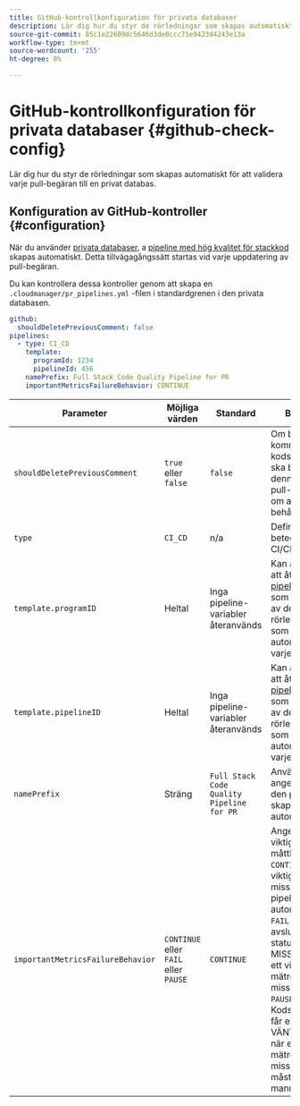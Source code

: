 ```yaml
---
title: GitHub-kontrollkonfiguration för privata databaser
description: Lär dig hur du styr de rörledningar som skapas automatiskt för att validera varje pull-begäran till en privat databas.
source-git-commit: 85c1e22609dc5646d3de0ccc71e9423d4243e13a
workflow-type: tm+mt
source-wordcount: '255'
ht-degree: 0%

---
```



# GitHub-kontrollkonfiguration för privata databaser {#github-check-config}

Lär dig hur du styr de rörledningar som skapas automatiskt för att validera varje pull-begäran till en privat databas.

## Konfiguration av GitHub-kontroller {#configuration}

När du använder [privata databaser,](private-repositories.md#using) a [pipeline med hög kvalitet för stackkod](/help/overview/ci-cd-pipelines.md) skapas automatiskt. Detta tillvägagångssätt startas vid varje uppdatering av pull-begäran.

Du kan kontrollera dessa kontroller genom att skapa en `.cloudmanager/pr_pipelines.yml` -filen i standardgrenen i den privata databasen.

```yaml
github:
  shouldDeletePreviousComment: false
pipelines:
  - type: CI_CD
    template:
      programId: 1234
      pipelineId: 456
    namePrefix: Full Stack Code Quality Pipeline for PR 
    importantMetricsFailureBehavior: CONTINUE
```

| Parameter | Möjliga värden | Standard | Beskrivning |
|---|---|---|---|
| `shouldDeletePreviousComment` | `true` eller `false` | `false` | Om bara den sista kommentaren med kodskanningen ska behållas i denna GitHub-pull-begäran eller om alla ska behållas |
| `type` | `CI_CD` | n/a | Definierar beteendet för en CI/CD-pipeline |
| `template.programID` | Heltal | Inga pipeline-variabler återanvänds | Kan användas för att återanvända [pipeline-variabler](/help/getting-started/build-environment.md#pipeline-variables) som ställs in på en av de befintliga rörledningarna som skapas automatiskt av varje PR. |
| `template.pipelineID` | Heltal | Inga pipeline-variabler återanvänds | Kan användas för att återanvända [pipeline-variabler](/help/getting-started/build-environment.md#pipeline-variables) som ställs in på en av de befintliga rörledningarna som skapas automatiskt av varje PR. |
| `namePrefix` | Sträng | `Full Stack Code Quality Pipeline for PR` | Används för att ange namnet på den pipeline som skapas automatiskt |
| `importantMetricsFailureBehavior` | `CONTINUE` eller `FAIL` eller `PAUSE` | `CONTINUE` | Anger pipeline:s viktiga måttbeteende<br>`CONTINUE` = Om ett viktigt mätresultat misslyckas, flyttas pipeline automatiskt framåt<br>`FAIL` = pipelinen avslutas med statusen MISSLYCKAD om ett viktigt mätresultat misslyckas<br>`PAUSE` = Kodsökningssteget får en VÄNTNINGSstatus när ett viktigt mätresultat misslyckas och måste återupptas manuellt |
